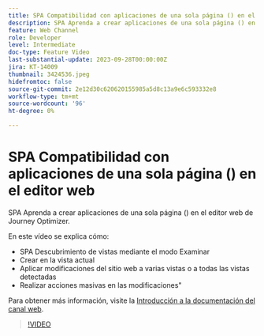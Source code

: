 ```yaml
---
title: SPA Compatibilidad con aplicaciones de una sola página () en el editor web
description: SPA Aprenda a crear aplicaciones de una sola página () en el editor web de Journey Optimizer.
feature: Web Channel
role: Developer
level: Intermediate
doc-type: Feature Video
last-substantial-update: 2023-09-28T00:00:00Z
jira: KT-14009
thumbnail: 3424536.jpeg
hidefromtoc: false
source-git-commit: 2e12d30c620620155985a5d8c13a9e6c593332e8
workflow-type: tm+mt
source-wordcount: '96'
ht-degree: 0%

---
```



# SPA Compatibilidad con aplicaciones de una sola página () en el editor web

SPA Aprenda a crear aplicaciones de una sola página () en el editor web de Journey Optimizer.

En este vídeo se explica cómo:

* SPA Descubrimiento de vistas mediante el modo Examinar
* Crear en la vista actual
* Aplicar modificaciones del sitio web a varias vistas o a todas las vistas detectadas
* Realizar acciones masivas en las modificaciones&quot;

Para obtener más información, visite la [Introducción a la documentación del canal web](https://experienceleague.adobe.com/docs/journey-optimizer/using/web/get-started-web.html).

>[!VIDEO](https://video.tv.adobe.com/v/3424536/?learn=on)
